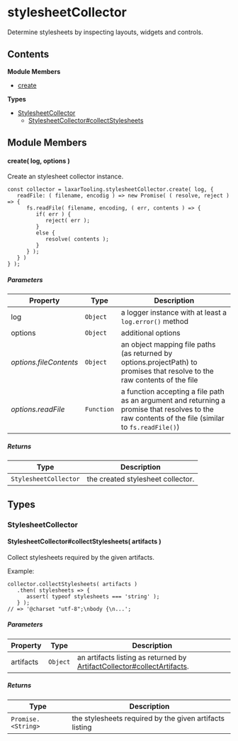 
# stylesheetCollector

Determine stylesheets by inspecting layouts, widgets and controls.

## Contents

**Module Members**
- [create](#create)

**Types**
- [StylesheetCollector](#StylesheetCollector)
  - [StylesheetCollector#collectStylesheets](#StylesheetCollector#collectStylesheets)

## Module Members
#### <a name="create"></a>create( log, options )
Create an stylesheet collector instance.

    const collector = laxarTooling.stylesheetCollector.create( log, {
       readFile: ( filename, encodig ) => new Promise( ( resolve, reject ) => {
          fs.readFile( filename, encoding, ( err, contents ) => {
             if( err ) {
                reject( err );
             }
             else {
                resolve( contents );
             }
          } );
       } )
    } );

##### Parameters
| Property | Type | Description |
| -------- | ---- | ----------- |
| log | `Object` |  a logger instance with at least a `log.error()` method |
| options | `Object` |  additional options |
| _options.fileContents_ | `Object` |  an object mapping file paths (as returned by options.projectPath) to promises that resolve to the raw contents of the file |
| _options.readFile_ | `Function` |  a function accepting a file path as an argument and returning a promise that resolves to the raw contents of the file (similar to `fs.readFile()`) |

##### Returns
| Type | Description |
| ---- | ----------- |
| `StylesheetCollector` |  the created stylesheet collector. |

## Types
### <a name="StylesheetCollector"></a>StylesheetCollector

#### <a name="StylesheetCollector#collectStylesheets"></a>StylesheetCollector#collectStylesheets( artifacts )
Collect stylesheets required by the given artifacts.

Example:

    collector.collectStylesheets( artifacts )
       .then( stylesheets => {
          assert( typeof stylesheets === 'string' );
       } );
    // => '@charset "utf-8";\nbody {\n...';

##### Parameters
| Property | Type | Description |
| -------- | ---- | ----------- |
| artifacts | `Object` |  an artifacts listing as returned by [ArtifactCollector#collectArtifacts](#ArtifactCollector#collectArtifacts). |

##### Returns
| Type | Description |
| ---- | ----------- |
| `Promise.<String>` |  the stylesheets required by the given artifacts listing |
